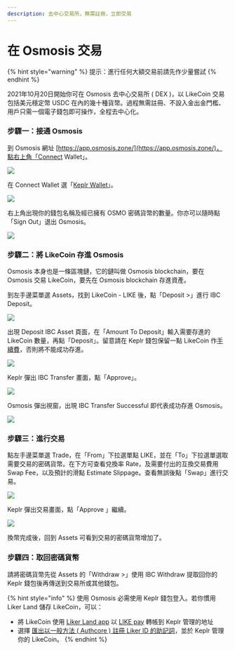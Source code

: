 ```yaml
---
description: 去中心交易所，無需註冊，立即交易
---
```


# 在 Osmosis 交易

{% hint style="warning" %}
提示：進行任何大額交易前請先作少量嘗試
{% endhint %}

2021年10月20日開始你可在 Osmosis 去中心交易所 ( DEX )，以 LikeCoin 交易包括美元穩定幣 USDC 在內的幾十種貨幣。過程無需註冊、不設入金出金門檻、用戶只需一個電子錢包即可操作，全程去中心化。

### 步驟一：接通 Osmosis

到 Osmosis 網址 [https://app.osmosis.zone/](https://app.osmosis.zone/)，點右上角「Connect Wallet」。

![](<../../.gitbook/assets/Osmosis 01.png>)

在 Connect Wallet 選「[Keplr Wallet](../wallet/keplr/)」。

![](<../../.gitbook/assets/Osmosis 02.png>)

右上角出現你的錢包名稱及經已擁有 OSMO 密碼貨幣的數量。你亦可以隨時點「Sign Out」退出 Osmosis。

![](<../../.gitbook/assets/Osmosis 03.png>)

### 步驟二：將 LikeCoin 存進 Osmosis

Osmosis 本身也是一條區塊鏈，它的鏈叫做 Osmosis blockchain，要在 Osmosis 交易 LikeCoin，要先在 Osmosis blockchain 存進資產。

到左手邊菜單選 Assets，找到 LikeCoin - LIKE 後，點「Deposit >」進行 IBC Deposit。

![](<../../.gitbook/assets/Osmosis 04.png>)

出現 Deposit IBC Asset 頁面，在「Amount To Deposit」輸入需要存進的 LikeCoin 數量，再點「Deposit」。留意請在 Keplr 錢包保留一點 LikeCoin 作[手續費](../wallet/transaction-fee.md)，否則將不能成功存進。

![](<../../.gitbook/assets/Osmosis 05.png>)

Keplr 彈出 IBC Transfer 畫面，點「Approve」。

![](<../../.gitbook/assets/Osmosis 06.png>)

Osmosis 彈出視窗，出現 IBC Transfer Successful 即代表成功存進 Osmosis。

![](<../../.gitbook/assets/Osmosis 07.png>)

### 步驟三：進行交易

點左手邊菜單選 Trade，在「From」下拉選單點 LIKE，並在「To」下拉選單選取需要交易的密碼貨幣。在下方可查看兌換率 Rate，及需要付出的互換交易費用 Swap Fee，以及預計的滑點 Estimate Slippage。查看無誤後點「Swap」進行交易。

![](<../../.gitbook/assets/Osmosis 08.png>)

Keplr 彈出交易畫面，點「Approve 」繼續。

![](<../../.gitbook/assets/Osmosis 09.png>)

換幣完成後，回到 Assets 可看到交易的密碼貨幣增加了。

### 步驟四：取回密碼貨幣

請將密碼貨幣先從 Assets 的「Withdraw >」使用 IBC Withdraw 提取回你的 Keplr 錢包後再傳送到交易所或其他錢包。

{% hint style="info" %}
使用 Osmosis 必需使用 Keplr 錢包登入。若你慣用 Liker Land 儲存 LikeCoin，可以：

* 將 LikeCoin 使用 [Liker Land app](../../user-guide/liker-land/download.md) 以 [LIKE pay](../wallet/like-pay.md) 轉帳到 Keplr 管理的地址
* 選擇 [匯出以一般方法 ( Authcore ) 註冊 Liker ID 的助記詞](../../user-guide/liker-id/export-seed-words.md)，並於 Keplr 管理你的 LikeCoin。
{% endhint %}
